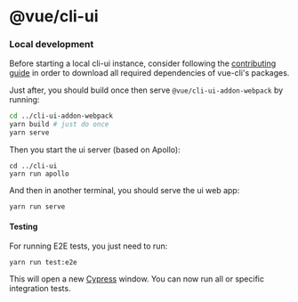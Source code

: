 # @vue/cli-ui

### Local development

Before starting a local cli-ui instance,
consider following the [contributing guide](https://github.com/vuejs/vue-cli/blob/dev/.github/CONTRIBUTING.md)
in order to download all required dependencies of vue-cli's packages.

Just after, you should build once then serve `@vue/cli-ui-addon-webpack` by running:
```bash
cd ../cli-ui-addon-webpack
yarn build # just do once
yarn serve
```

Then you start the ui server (based on Apollo):

```
cd ../cli-ui
yarn run apollo
```

And then in another terminal, you should serve the ui web app:

```
yarn run serve
```

#### Testing

For running E2E tests, you just need to run:

```
yarn run test:e2e
```

This will open a new [Cypress](https://www.cypress.io/) window.
You can now run all or specific integration tests.
